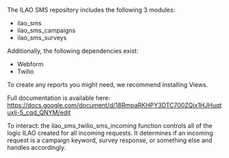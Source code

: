 The ILAO SMS repository includes the following 3 modules:
* ilao_sms
* ilao_sms_campaigns
* ilao_sms_surveys


Additionally, the following dependencies exist:
* Webform
* Twilio

To create any reports you might need, we recommend installing Views.

Full documentation is available here:  https://docs.google.com/document/d/18RmpaRKHPY3DTC700ZQix1HJHuqtuxlj-5_cqd_QNYM/edit


To interact:  the ilao_sms_twilio_sms_incoming function controls all of the logic ILAO created for all incoming requests.  It determines if an incoming request is a campaign keyword, survey response, or something else and handles accordingly.

